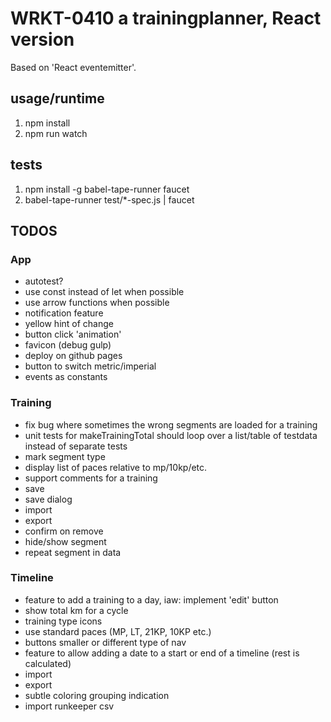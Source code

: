 
# WRKT-0410 a trainingplanner, React version

Based on 'React eventemitter'.

## usage/runtime
 1. npm install
 2. npm run watch

## tests
 1. npm install -g babel-tape-runner faucet
 2. babel-tape-runner test/*-spec.js | faucet

## TODOS

### App
- autotest?
- use const instead of let when possible
- use arrow functions when possible
- notification feature
- yellow hint of change
- button click 'animation'
- favicon (debug gulp)
- deploy on github pages
- button to switch metric/imperial
- events as constants

### Training
- fix bug where sometimes the wrong segments are loaded for a training
- unit tests for makeTrainingTotal should loop over a list/table of testdata instead of separate tests
- mark segment type
- display list of paces relative to mp/10kp/etc.
- support comments for a training
- save
- save dialog
- import
- export
- confirm on remove
- hide/show segment
- repeat segment in data

### Timeline
- feature to add a training to a day, iaw: implement 'edit' button
- show total km for a cycle
- training type icons
- use standard paces (MP, LT, 21KP, 10KP etc.)
- buttons smaller or different type of nav
- feature to allow adding a date to a start or end of a timeline (rest is calculated)
- import
- export
- subtle coloring grouping indication
- import runkeeper csv
